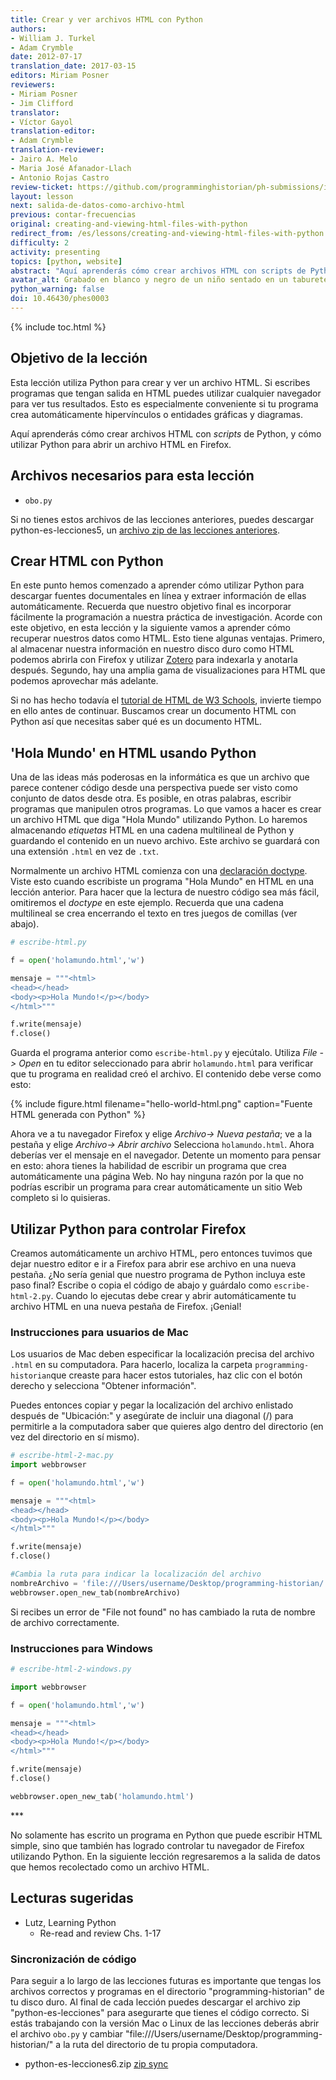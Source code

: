 ```yaml
---
title: Crear y ver archivos HTML con Python
authors:
- William J. Turkel
- Adam Crymble
date: 2012-07-17
translation_date: 2017-03-15
editors: Miriam Posner
reviewers:
- Miriam Posner
- Jim Clifford
translator:
- Víctor Gayol
translation-editor:
- Adam Crymble
translation-reviewer:
- Jairo A. Melo
- Maria José Afanador-Llach
- Antonio Rojas Castro
review-ticket: https://github.com/programminghistorian/ph-submissions/issues/48
layout: lesson
next: salida-de-datos-como-archivo-html
previous: contar-frecuencias
original: creating-and-viewing-html-files-with-python
redirect_from: /es/lessons/creating-and-viewing-html-files-with-python
difficulty: 2
activity: presenting
topics: [python, website]
abstract: "Aquí aprenderás cómo crear archivos HTML con scripts de Python, y cómo utilizar Python para abrir un archivo HTML en Firefox."
avatar_alt: Grabado en blanco y negro de un niño sentado en un taburete sujetando un dibujo de una persona con una espada.
python_warning: false
doi: 10.46430/phes0003
---
```


{% include toc.html %}





## Objetivo de la lección

Esta lección utiliza Python para crear y ver un archivo HTML. Si escribes programas que tengan salida en HTML puedes utilizar cualquier navegador para ver tus resultados. Esto es especialmente conveniente si tu programa crea automáticamente hipervínculos o entidades gráficas y diagramas.

Aquí aprenderás cómo crear archivos HTML con *scripts* de Python, y cómo utilizar Python para abrir un archivo HTML en Firefox.

## Archivos necesarios para esta lección

- `obo.py`

Si no tienes estos archivos de las lecciones anteriores, puedes descargar python-es-lecciones5, un [archivo zip de las lecciones anteriores][].

## Crear HTML con Python

En este punto hemos comenzado a aprender cómo utilizar Python para descargar fuentes documentales en línea y extraer información de ellas automáticamente. Recuerda que nuestro objetivo final es incorporar fácilmente la programación a nuestra práctica de investigación. Acorde con este objetivo, en esta lección y la siguiente vamos a aprender cómo recuperar nuestros datos como HTML. Esto tiene algunas ventajas. Primero, al almacenar nuestra información en nuestro disco duro como HTML podemos abrirla con Firefox y utilizar [Zotero][] para indexarla y anotarla después. Segundo, hay una amplia gama de visualizaciones para HTML que podemos aprovechar más adelante.

Si no has hecho todavía el [tutorial de HTML de W3 Schools][], invierte tiempo en ello antes de continuar. Buscamos crear un documento HTML con Python así que necesitas saber qué es un documento HTML.

## 'Hola Mundo' en HTML usando Python

Una de las ideas más poderosas en la informática es que un archivo que parece contener código desde una perspectiva puede ser visto como conjunto de datos desde otra. Es posible, en otras palabras, escribir programas que manipulen otros programas. Lo que vamos a hacer es crear un archivo HTML que diga "Hola Mundo" utilizando Python. Lo haremos almacenando *etiquetas* HTML en una cadena multilineal de Python y guardando el contenido en un nuevo archivo. Este archivo se guardará con una extensión `.html` en vez de `.txt`.

Normalmente un archivo HTML comienza con una [declaración doctype][]. Viste esto cuando escribiste un programa "Hola Mundo" en HTML en una lección anterior. Para hacer que la lectura de nuestro código sea más fácil, omitiremos el *doctype* en este ejemplo. Recuerda que una cadena multilineal se crea encerrando el texto en tres juegos de comillas (ver abajo).

``` python
# escribe-html.py

f = open('holamundo.html','w')

mensaje = """<html>
<head></head>
<body><p>Hola Mundo!</p></body>
</html>"""

f.write(mensaje)
f.close()
```

Guarda el programa anterior como `escribe-html.py` y ejecútalo. Utiliza *File -> Open* en tu editor seleccionado para abrir `holamundo.html` para verificar que tu programa en realidad creó el archivo. El contenido debe verse como esto:

{% include figure.html filename="hello-world-html.png" caption="Fuente HTML generada con Python" %}

Ahora ve a tu navegador Firefox y elige *Archivo-> Nueva pestaña*; ve a la pestaña y elige *Archivo-> Abrir archivo* Selecciona `holamundo.html`. Ahora deberías ver el mensaje en el navegador. Detente un momento para pensar en esto: ahora tienes la habilidad de escribir un programa que crea automáticamente una página Web. No hay ninguna razón por la que no podrías escribir un programa para crear automáticamente un sitio Web completo si lo quisieras.

## Utilizar Python para controlar Firefox

Creamos automáticamente un archivo HTML, pero entonces tuvimos que dejar nuestro editor e ir a Firefox para abrir ese archivo en una nueva pestaña. ¿No sería genial que nuestro programa de Python incluya este paso final? Escribe o copia el código de abajo y guárdalo como `escribe-html-2.py`. Cuando lo ejecutas debe crear y abrir automáticamente tu archivo HTML en una nueva pestaña de Firefox. ¡Genial!

### Instrucciones para usuarios de Mac

Los usuarios de Mac deben especificar la localización precisa del archivo `.html` en su computadora. Para hacerlo, localiza la carpeta `programming-historian`que creaste para hacer estos tutoriales, haz clic con el botón derecho y selecciona "Obtener información".

Puedes entonces copiar y pegar la localización del archivo enlistado después de "Ubicación:" y asegúrate de incluir una diagonal (/) para permitirle a la computadora saber que quieres algo dentro del directorio (en vez del directorio en sí mismo).

``` python
# escribe-html-2-mac.py
import webbrowser

f = open('holamundo.html','w')

mensaje = """<html>
<head></head>
<body><p>Hola Mundo!</p></body>
</html>"""

f.write(mensaje)
f.close()

#Cambia la ruta para indicar la localización del archivo
nombreArchivo = 'file:///Users/username/Desktop/programming-historian/' + 'holamundo.html'
webbrowser.open_new_tab(nombreArchivo)
```

Si recibes un error de "File not found" no has cambiado la ruta de nombre de archivo correctamente.

### Instrucciones para Windows

``` python
# escribe-html-2-windows.py

import webbrowser

f = open('holamundo.html','w')

mensaje = """<html>
<head></head>
<body><p>Hola Mundo!</p></body>
</html>"""

f.write(mensaje)
f.close()

webbrowser.open_new_tab('holamundo.html')
```

\*\*\*

No solamente has escrito un programa en Python que puede escribir HTML simple, sino que también has logrado controlar tu navegador de Firefox utilizando Python. En la siguiente lección regresaremos a la salida de datos que hemos recolectado como un archivo HTML.

## Lecturas sugeridas

-   Lutz, Learning Python
    -   Re-read and review Chs. 1-17

### Sincronización de código

Para seguir a lo largo de las lecciones futuras es importante que tengas los archivos correctos y programas en el directorio "programming-historian" de tu disco duro. Al final de cada lección puedes descargar el archivo zip "python-es-lecciones" para asegurarte que tienes el código correcto. Si estás trabajando con la versión Mac o Linux de las lecciones deberás abrir el archivo `obo.py` y cambiar "file:///Users/username/Desktop/programming-historian/" a la ruta del directorio de tu propia computadora.

-   python-es-lecciones6.zip [zip sync]

  [archivo zip de las lecciones anteriores]: /assets/python-es-lecciones5.zip
  [Zotero]: http://zotero.org
  [tutorial de HTML de W3 Schools]: http://www.w3schools.com/html/default.asp
  [declaración doctype]: http://www.w3schools.com/tags/tag_doctype.asp
  [zip sync]: /assets/python-es-lecciones6.zip
